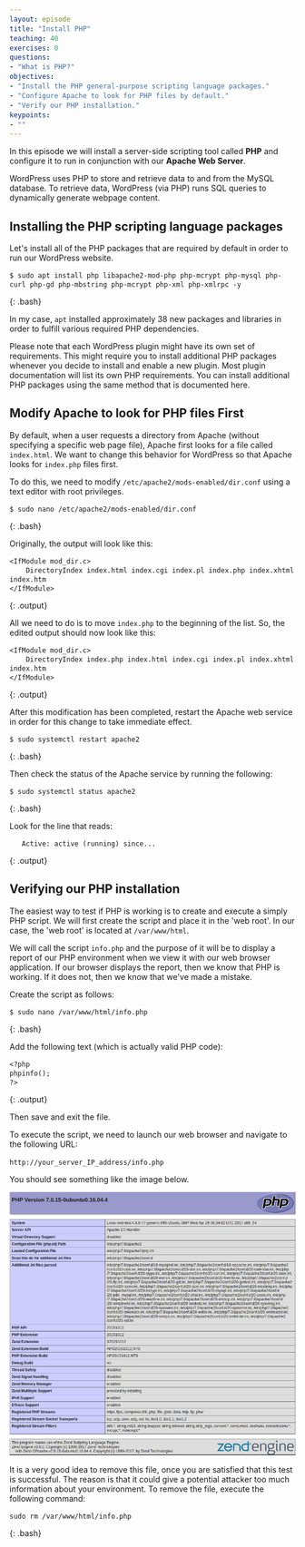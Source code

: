 ```yaml
---
layout: episode
title: "Install PHP"
teaching: 40
exercises: 0
questions:
- "What is PHP?"
objectives:
- "Install the PHP general-purpose scripting language packages."
- "Configure Apache to look for PHP files by default."
- "Verify our PHP installation."
keypoints:
- ""
---
```


In this episode we will install a server-side scripting tool called **PHP** and configure it to run in conjunction with our **Apache Web Server**.  

WordPress uses PHP to store and retrieve data to and from the MySQL database. To retrieve data, WordPress (via PHP) runs SQL queries to dynamically generate webpage content.

## Installing the PHP scripting language packages

Let's install all of the PHP packages that are required by default in order to run our WordPress website.

~~~
$ sudo apt install php libapache2-mod-php php-mcrypt php-mysql php-curl php-gd php-mbstring php-mcrypt php-xml php-xmlrpc -y
~~~
{: .bash}

In my case, `apt` installed approximately 38 new packages and libraries in order to fulfill various required PHP dependencies.

Please note that each WordPress plugin might have its own set of requirements. This might require you to install additional PHP packages whenever you decide to install and enable a new plugin. Most plugin documentation will list its own PHP requirements. You can install additional PHP packages using the same method that is documented here.


## Modify Apache to look for PHP files First

By default, when a user requests a directory from Apache (without specifying a specific web page file), Apache first looks for a file called `index.html`. We want to change this behavior for WordPress so that Apache looks for `index.php` files first.  

To do this, we need to modify `/etc/apache2/mods-enabled/dir.conf` using a text editor with root privileges.  

~~~
$ sudo nano /etc/apache2/mods-enabled/dir.conf
~~~
{: .bash}

Originally, the output will look like this:

~~~
<IfModule mod_dir.c>
    DirectoryIndex index.html index.cgi index.pl index.php index.xhtml index.htm
</IfModule>
~~~
{: .output}

All we need to do is to move `index.php` to the beginning of the list. So, the edited output should now look like this:

~~~
<IfModule mod_dir.c>
    DirectoryIndex index.php index.html index.cgi index.pl index.xhtml index.htm
</IfModule>
~~~
{: .output}

After this modification has been completed, restart the Apache web service in order for this change to take immediate effect.

~~~
$ sudo systemctl restart apache2
~~~
{: .bash}

Then check the status of the Apache service by running the following:

~~~
$ sudo systemctl status apache2
~~~
{: .bash}

Look for the line that reads:

~~~
   Active: active (running) since...
~~~
{: .output}


## Verifying our PHP installation

The easiest way to test if PHP is working is to create and execute a simply PHP script. We will first create the script and place it in the 'web root'. In our case, the 'web root' is located at `/var/www/html`.  

We will call the script `info.php` and the purpose of it will be to display a report of our PHP environment when we view it with our web browser application. If our browser displays the report, then we know that PHP is working. If it does not, then we know that we've made a mistake.

Create the script as follows:

~~~
$ sudo nano /var/www/html/info.php
~~~
{: .bash}

Add the following text (which is actually valid PHP code):

~~~
<?php
phpinfo();
?>
~~~
{: .output}

Then save and exit the file.  

To execute the script, we need to launch our web browser and navigate to the following URL:  

`http://your_server_IP_address/info.php`  

You should see something like the image below.

<img src="../fig/web-screens/php_info_output.png" alt="PHP info output"/>

It is a very good idea to remove this file, once you are satisfied that this test is successful. The reason is that it could give a potential attacker too much information about your environment. To remove the file, execute the following command:

~~~
sudo rm /var/www/html/info.php
~~~
{: .bash}
